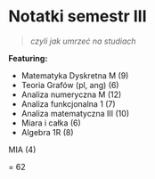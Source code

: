 # Notatki semestr III

> *czyli jak umrzeć na studiach*

**Featuring:**

 - Matematyka Dyskretna M (9)
 - Teoria Grafów (pl, ang) (6)
 - Analiza numeryczna M (12)
 - Analiza funkcjonalna 1 (7)
 - Analiza matematyczna III (10)
 - Miara i całka (6)
 - Algebra 1R (8)

 MIA (4)

 = 62